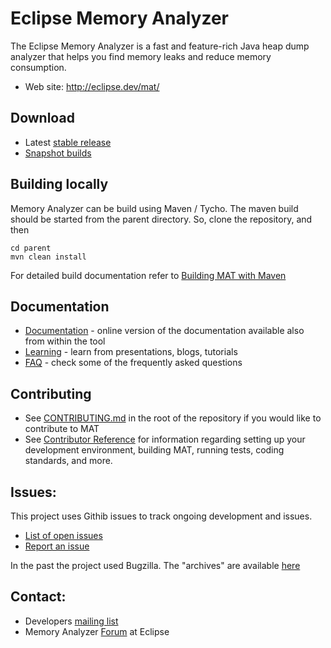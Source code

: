 Eclipse Memory Analyzer
====================

The Eclipse Memory Analyzer is a fast and feature-rich Java heap dump analyzer that helps you find memory leaks and reduce memory consumption.

- Web site: <http://eclipse.dev/mat/>

Download
----------------

- Latest [stable release](https://eclipse.dev/mat/downloads.php)
- [Snapshot builds](https://eclipse.dev/mat/snapshotBuilds.php)

Building locally
----------------

Memory Analyzer can be build using Maven / Tycho. The maven build should be started from the parent directory. So, clone the repository, and then

    cd parent
    mvn clean install

For detailed build documentation refer to [Building MAT with Maven](dev-doc/Building_MAT_with_Maven.md)

Documentation
----------------

- [Documentation](http://help.eclipse.org/index.jsp?topic=/org.eclipse.mat.ui.help/welcome.html) - online version of the documentation available also from within the tool
- [Learning](https://wiki.eclipse.org/MemoryAnalyzer/Learning_Material) - learn from presentations, blogs, tutorials
- [FAQ](http://wiki.eclipse.org/index.php/MemoryAnalyzer/FAQ) - check some of the frequently asked questions

Contributing
----------------

- See [CONTRIBUTING.md](CONTRIBUTING.md) in the root of the repository if you would like to contribute to MAT 
- See [Contributor Reference](dev-doc/Contributor_Reference.md) for information regarding setting up your development environment, building MAT, running tests, coding standards, and more.

Issues:
----------------

This project uses Githib issues to track ongoing development and issues.

- [List of open issues](https://github.com/eclipse-mat/mat/issues?q=is%3Aopen+is%3Aissue)
- [Report an issue](https://github.com/eclipse-mat/mat/issues/new)

In the past the project used Bugzilla. The "archives" are available [here](https://bugs.eclipse.org/bugs/buglist.cgi?order=changeddate%20DESC%2Cpriority%2Cbug_severity&product=MAT&query_format=advanced)

Contact:
----------------

- Developers [mailing list](https://dev.eclipse.org/mailman/listinfo/mat-dev)
- Memory Analyzer [Forum](http://www.eclipse.org/forums/eclipse.memory-analyzer) at Eclipse
